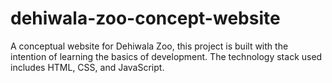 # dehiwala-zoo-concept-website
A conceptual website for Dehiwala Zoo, this project is built with the intention of learning the basics of development. The technology stack used includes HTML, CSS, and JavaScript.
